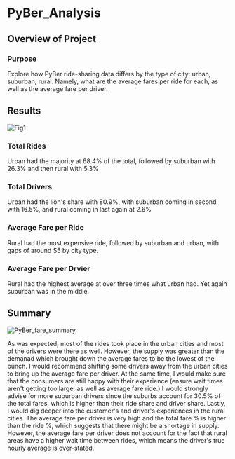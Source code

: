 # PyBer_Analysis

## Overview of Project

### Purpose
Explore how PyBer ride-sharing data differs by the type of city: urban, suburban, rural. Namely, what are the average fares per ride for each, as well as the average fare per driver.


## Results

![Fig1](https://user-images.githubusercontent.com/30487641/128759667-00a66c95-7f26-4c1e-a946-4c5e515d5551.PNG)

### Total Rides
Urban had the majority at 68.4% of the total, followed by suburban with 26.3% and then rural with 5.3%
### Total Drivers
Urban had the lion's share with 80.9%, with suburban coming in second with 16.5%, and rural coming in last again at 2.6%
### Average Fare per Ride
Rural had the most expensive ride, followed by suburban and urban, with gaps of around $5 by city type.
### Average Fare per Drvier
Rural had the highest average at over three times what urban had. Yet again suburban was in the middle.


## Summary

![PyBer_fare_summary](https://user-images.githubusercontent.com/30487641/128759741-1e952ade-e8c9-40f9-9a57-eaa0463a6a9f.png)

As was expected, most of the rides took place in the urban cities and most of the drivers were there as well. However, the supply was greater than the demanad which brought down the average fares to be the lowest of the bunch. I would recommend shifting some drivers away from the urban cities to bring up the average fare per driver. At the same time, I would make sure that the consumers are still happy with their experience (ensure wait times aren't getting too large, as well as average fare ride.) 
I would strongly advise for more suburban drivers since the suburbs account for 30.5% of the total fares, which is higher than their ride share and driver share. 
Lastly, I would dig deeper into the customer's and driver's experiences in the rural cities. The average fare per driver is very high and the total fare % is higher than the ride %, which suggests that there might be a shortage in supply. However, the average fare per driver does not account for the fact that rural areas have a higher wait time between rides, which means the driver's true hourly average is over-stated.
